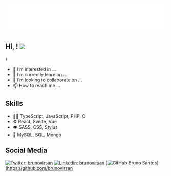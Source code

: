 <h1 style="display: inline" > <img src="https://raw.githubusercontent.com/brunovirsan/brunovirsan/master/name-style.svg" alt="Bruno Santos" />  </h1> 




<h2> Hi, ! <img class="slick-slide" src="https://media3.giphy.com/media/KzJkzjggfGN5Py6nkT/giphy.gif?cid=ecf05e478zddwn4auhpy0he00dek33a6ei3wpzie8lecayzv&rid=giphy.gif" width="25"></h2>

)



- 👀 I’m interested in ...
- 🌱 I’m currently learning ...
- 💞️ I’m looking to collaborate on ...
- 📫 How to reach me ...

## Skills
  - 👨‍💻 TypeScript, JavaScript, PHP, C
  - ⚙️ React, Svelte, Vue
  - 👁️ SASS, CSS, Stylus
  - 💽 MySQL, SQL, Mongo

## Social Media
[![Twitter: brunovirsan](https://img.shields.io/twitter/follow/brunovirsan?style=social)](https://twitter.com/brunovirsan)
[![Linkedin: brunovirsan](https://img.shields.io/badge/-brunovirsan-blue?style=flat-square&logo=Linkedin&logoColor=white&link=https://www.linkedin.com/in/brunovirsan/)](https://www.linkedin.com/in/brunovirsan/)
[![GitHub Bruno Santos](https://img.shields.io/github/followers/brunovirsan?style=social)](https://github.com/brunovirsan
  


<!---
brunovirsan/brunovirsan is a ✨ special ✨ repository because its `README.md` (this file) appears on your GitHub profile.
You can click the Preview link to take a look at your changes.
--->
